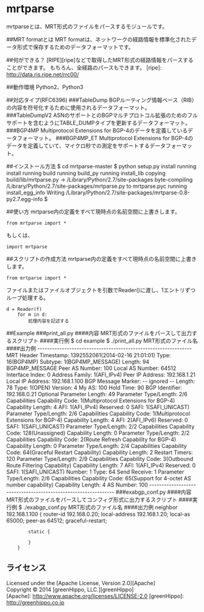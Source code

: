 mrtparse
========

mrtparseとは、MRT形式のファイルをパースするモジュールです。

##MRT formatとは
MRT formatは、ネットワークの経路情報を標準化されたデータ形式で保存するためのデータフォーマットです。

##何ができる？
[RIPE][ripe]などで取得したMRT形式の経路情報をパースすることができます。
もちろん、全経路のパースもできます。
[ripe]: http://data.ris.ripe.net/rrc00/

##動作環境
Python2、Python3

##対応タイプ(RFC6396)
###TableDump
BGPルーティング情報ベース（RIB）の内容を符号化するために使用されるデータフォーマット。  
###TableDumpV2
ASNのサポートとのBGPマルチプロトコル拡張のためのフルサポートを含むようにTABLE_DUMPタイプを更新するデータフォーマット。 
###BGP4MP
Multiprotocol Extensions for BGP-4のデータを定義しているデータフォーマット。
###BGP4MP_ET
Multiprotocol Extensions for BGP-4のデータを定義していて、マイクロ秒での測定をサポートするデータフォーマット。


##インストール方法
    $ cd mrtparse-master
    $ python setup.py install
    running install
    running build
    running build_py
    running install_lib
    copying build/lib/mrtparse.py -> /Library/Python/2.7/site-packages
    byte-compiling /Library/Python/2.7/site-packages/mrtparse.py to mrtparse.pyc
    running install_egg_info
    Writing /Library/Python/2.7/site-packages/mrtparse-0.8-py2.7.egg-info
    $


##使い方
mrtparse内の定義をすべて現時点の名前空間に上書きします。 
    
    from mrtparse import *
    
もしくは、
    
    import mrtparse
    

##スクリプトの作成方法
mrtparse内の定義をすべて現時点の名前空間に上書きします。
    
    from mrtparse import *
    
ファイルまたはファイルオブジェクトを引数でReader()に渡し、1エントリずつループ処理する。  
    
    d = Reader(f)
        for m in d:
            処理内容を記述する
    
##Example
###print_all.py
####内容
MRT形式のファイルをパースして出力するスクリプト
####実行例
    $ cd example
    $ ./print_all.py MRT形式のファイル名
####出力例
    ---------------------------------------------------------------
    MRT Header
    Timestamp: 1392552061(2014-02-16 21:01:01)
        Type: 16(BGP4MP)
        Subtype: 1(BGP4MP_MESSAGE)
        Length: 94
    BGP4MP_MESSAGE
        Peer AS Number: 100
        Local AS Number: 64512
        Interface Index: 0
        Address Family: 1(AFI_IPv4)
        Peer IP Address: 192.168.1.21
        Local IP Address: 192.168.1.100
    BGP Message
        Marker: -- ignored --
        Length: 78
        Type: 1(OPEN)
        Version: 4
        My AS: 100
        Hold Time: 90
        BGP Identifier: 192.168.0.21
        Optional Parameter Length: 49
        Parameter Type/Length: 2/6
            Capabilities
                Capability Code: 1(Multiprotocol Extensions for BGP-4)
                Capability Length: 4
                AFI: 1(AFI_IPv4)
                Reserved: 0
                SAFI: 1(SAFI_UNICAST)
        Parameter Type/Length: 2/6
            Capabilities
                Capability Code: 1(Multiprotocol Extensions for BGP-4)
                Capability Length: 4
                AFI: 2(AFI_IPv6)
                Reserved: 0
                SAFI: 1(SAFI_UNICAST)
        Parameter Type/Length: 2/2
            Capabilities
                Capability Code: 128(Unassigned)
                Capability Length: 0
        Parameter Type/Length: 2/2
            Capabilities
                Capability Code: 2(Route Refresh Capability for BGP-4)
                Capability Length: 0
        Parameter Type/Length: 2/4
            Capabilities
                Capability Code: 64(Graceful Restart Capability)
                Capability Length: 2
                Restart Timers: 120
        Parameter Type/Length: 2/9
            Capabilities
                Capability Code: 3(Outbound Route Filtering Capability)
                Capability Length: 7
                AFI: 1(AFI_IPv4)
                Reserved: 0
                SAFI: 1(SAFI_UNICAST)
                Number: 1
                Type: 64
                Send Receive: 1
        Parameter Type/Length: 2/6
            Capabilities
                Capability Code: 65(Support for 4-octet AS number capability)
                Capability Length: 4
                AS Number: 100
    ---------------------------------------------------------------
###exabgp_conf.py
####内容
MRT形式のファイルをパースしてコンフィグ形式に出力するスクリプト
####実行例
    $ ./exabgp_conf.py MRT形式のファイル名
####出力例
     neighbor 192.168.1.100 {
            router-id 192.168.0.20;
            local-address 192.168.1.20;
            local-as 65000;
            peer-as 64512;
            graceful-restart;
        
            static {

            }
        }

ライセンス
----------
Licensed under the [Apache License, Version 2.0][Apache]  
Copyright &copy; 2014 [greenHippo, LLC.][greenHippo]  
[Apache]: http://www.apache.org/licenses/LICENSE-2.0
[greenHippo]: http://greenhippo.co.jp
